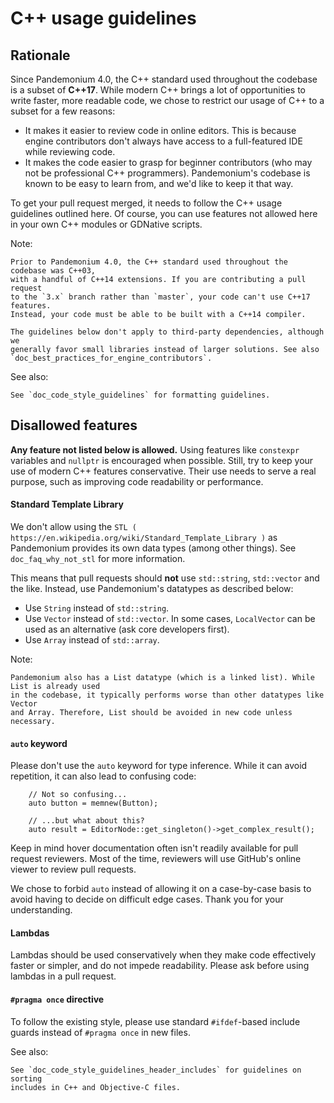 
# C++ usage guidelines

## Rationale

Since Pandemonium 4.0, the C++ standard used throughout the codebase is a subset of
**C++17**. While modern C++ brings a lot of opportunities to write faster, more
readable code, we chose to restrict our usage of C++ to a subset for a few
reasons:

- It makes it easier to review code in online editors. This is because engine
  contributors don't always have access to a full-featured IDE while reviewing
  code.
- It makes the code easier to grasp for beginner contributors (who may not be
  professional C++ programmers). Pandemonium's codebase is known to be easy to learn
  from, and we'd like to keep it that way.

To get your pull request merged, it needs to follow the C++ usage guidelines
outlined here. Of course, you can use features not allowed here in your own C++
modules or GDNative scripts.

Note:


    Prior to Pandemonium 4.0, the C++ standard used throughout the codebase was C++03,
    with a handful of C++14 extensions. If you are contributing a pull request
    to the `3.x` branch rather than `master`, your code can't use C++17 features.
    Instead, your code must be able to be built with a C++14 compiler.

    The guidelines below don't apply to third-party dependencies, although we
    generally favor small libraries instead of larger solutions. See also
    `doc_best_practices_for_engine_contributors`.

See also:


    See `doc_code_style_guidelines` for formatting guidelines.

## Disallowed features

**Any feature not listed below is allowed.** Using features like `constexpr`
variables and `nullptr` is encouraged when possible. Still, try to keep your
use of modern C++ features conservative. Their use needs to serve a real
purpose, such as improving code readability or performance.

#### Standard Template Library

We don't allow using the `STL ( https://en.wikipedia.org/wiki/Standard_Template_Library )`
as Pandemonium provides its own data types (among other things).
See `doc_faq_why_not_stl` for more information.

This means that pull requests should **not** use `std::string`,
`std::vector` and the like. Instead, use Pandemonium's datatypes as described below:

- Use `String` instead of `std::string`.
- Use `Vector` instead of `std::vector`. In some cases, `LocalVector`
  can be used as an alternative (ask core developers first).
- Use `Array` instead of `std::array`.

Note:

    Pandemonium also has a List datatype (which is a linked list). While List is already used
    in the codebase, it typically performs worse than other datatypes like Vector
    and Array. Therefore, List should be avoided in new code unless necessary.

#### `auto` keyword

Please don't use the `auto` keyword for type inference. While it can avoid
repetition, it can also lead to confusing code:

```
    // Not so confusing...
    auto button = memnew(Button);

    // ...but what about this?
    auto result = EditorNode::get_singleton()->get_complex_result();
```

Keep in mind hover documentation often isn't readily available for pull request
reviewers. Most of the time, reviewers will use GitHub's online viewer to review
pull requests.

We chose to forbid `auto` instead of allowing it on a case-by-case basis to
avoid having to decide on difficult edge cases. Thank you for your understanding.

#### Lambdas

Lambdas should be used conservatively when they make code effectively faster or
simpler, and do not impede readability. Please ask before using lambdas in a
pull request.

#### `#pragma once` directive

To follow the existing style, please use standard `#ifdef`-based include
guards instead of `#pragma once` in new files.

See also:

    See `doc_code_style_guidelines_header_includes` for guidelines on sorting
    includes in C++ and Objective-C files.
